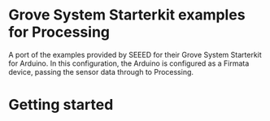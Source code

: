 Grove System Starterkit examples for Processing
===========================

A port of the examples provided by SEEED for their Grove System Starterkit for Arduino. In this configuration, the Arduino is configured as a Firmata device, passing the sensor data through to Processing.

Getting started
======
